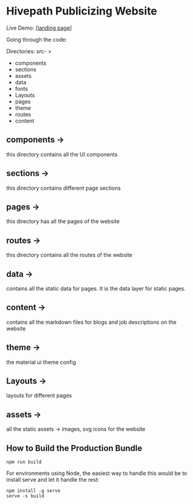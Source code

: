 # Hivepath Publicizing Website

Live Demo: [[landing page](https://hivepath-landing-page.web.app/)]

Going through the code:

Directories: src- >

- components
- sections
- assets
- data
- fonts
- Layouts
- pages
- theme
- routes
- content

## components ->

this directory contains all the UI components

## sections ->

this directory contains different page sections

## pages ->

this directory has all the pages of the website

## routes ->

this directory contains all the routes of the website

## data ->

contains all the static data for pages. It is the data layer for static pages.

## content ->

contains all the markdown files for blogs and job descriptions on the website

## theme ->

the material ui theme config

## Layouts ->

layouts for different pages

## assets ->

all the static assets -> images, svg icons for the website



## How to Build the Production Bundle 

` npm run build `

For environments using Node, the easiest way to handle this would be to install serve and let it handle the rest:

```
npm install -g serve
serve -s build
```